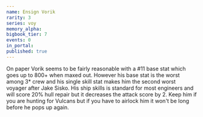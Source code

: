 ```yaml
---
name: Ensign Vorik
rarity: 3
series: voy
memory_alpha:
bigbook_tier: 7
events: 0
in_portal:
published: true
---
```


On paper Vorik seems to be fairly reasonable with a #11 base stat which goes up to 800+ when maxed out. However his base stat is the worst among 3* crew and his single skill stat makes him the second worst voyager after Jake Sisko. His ship skills is standard for most engineers and will score 20% hull repair but it decreases the attack score by 2. Keep him if you are hunting for Vulcans but if you have to airlock him it won't be long before he pops up again.
